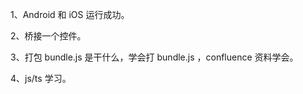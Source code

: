 
1、Android 和 iOS 运行成功。

2、桥接一个控件。

3、打包 bundle.js 是干什么，学会打 bundle.js ，confluence 资料学会。

4、js/ts 学习。
